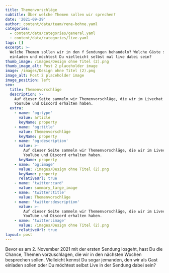 ```yaml
---
title: Themenvorschläge
subtitle: Über welche Themen sollen wir sprechen?
date: '2021-09-29'
author: content/data/team/rene-bohne.yaml
categories:
  - content/data/categories/general.yaml
  - content/data/categories/live.yaml
tags: []
excerpt: >-
  Welche Themen sollen wir in den f Sendungen behandeln? Welche Gäste sollen wir
  einladen und möchtest Du vielleicht selbst mal live dabei sein?
thumb_image: /images/Design ohne Titel (2).png
thumb_image_alt: Post 2 placeholder image
image: /images/Design ohne Titel (2).png
image_alt: Post 2 placeholder image
image_position: left
seo:
  title: Themenvorschläge
  description: >-
    Auf dieser Seite sammeln wir Themenvorschläge, die wir im Livechat bei
    YouTube und Discord erhalten haben. 
  extra:
    - name: 'og:type'
      value: article
      keyName: property
    - name: 'og:title'
      value: Themenvorschläge
      keyName: property
    - name: 'og:description'
      value: >-
        Auf dieser Seite sammeln wir Themenvorschläge, die wir im Livechat bei
        YouTube und Discord erhalten haben. 
      keyName: property
    - name: 'og:image'
      value: /images/Design ohne Titel (2).png
      keyName: property
      relativeUrl: true
    - name: 'twitter:card'
      value: summary_large_image
    - name: 'twitter:title'
      value: Themenvorschläge
    - name: 'twitter:description'
      value: >-
        Auf dieser Seite sammeln wir Themenvorschläge, die wir im Livechat bei
        YouTube und Discord erhalten haben. 
    - name: 'twitter:image'
      value: /images/Design ohne Titel (2).png
      relativeUrl: true
layout: post
---
```

Bevor es am 2. November 2021 mit der ersten Sendung losgeht, hast Du die Chance, Themen vorzuschlagen, die wir in den nächsten Wochen besprechen sollen. Vielleicht kennst Du sogar jemanden, den wir als Gast einladen sollen oder Du möchtest selbst Live in der Sendung dabei sein?
